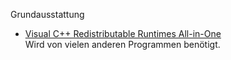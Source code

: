 Grundausstattung

* [Visual C++ Redistributable Runtimes All-in-One](https://www.techpowerup.com/download/visual-c-redistributable-runtime-package-all-in-one/)  
  Wird von vielen anderen Programmen benötigt.
